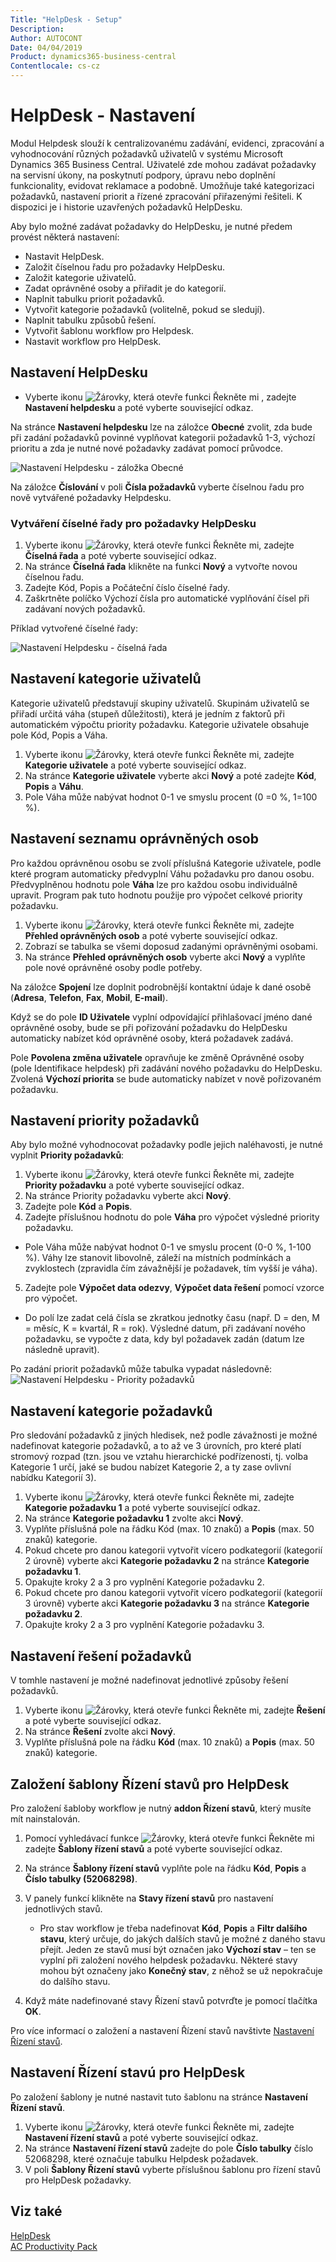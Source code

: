 ```yaml
---
Title: "HelpDesk - Setup"
Description: 
Author: AUTOCONT
Date: 04/04/2019
Product: dynamics365-business-central
Contentlocale: cs-cz
---
```


# HelpDesk - Nastavení

Modul  Helpdesk slouží k centralizovanému zadávání, evidenci, zpracování a vyhodnocování různých požadavků uživatelů v systému Microsoft Dynamics 365 Business Central. Uživatelé zde mohou zadávat požadavky na servisní úkony, na poskytnutí podpory, úpravu nebo doplnění funkcionality, evidovat reklamace a podobně. Umožňuje také kategorizaci požadavků, nastavení priorit a řízené zpracování přiřazenými řešiteli. K dispozici je i historie uzavřených požadavků HelpDesku.


Aby bylo možné zadávat požadavky do HelpDesku, je nutné předem provést některá nastavení:
- Nastavit HelpDesk.
- Založit číselnou řadu pro požadavky HelpDesku.
- Založit kategorie uživatelů.
- Zadat oprávněné osoby a přiřadit je do kategorií.
- Naplnit tabulku priorit požadavků.
- Vytvořit kategorie požadavků (volitelně, pokud se sledují).
- Naplnit tabulku způsobů řešení.
- Vytvořit šablonu workflow pro Helpdesk.
- Nastavit workflow pro HelpDesk.


## Nastavení HelpDesku
- Vyberte ikonu ![Žárovky, která otevře funkci Řekněte mi](media/ui-search/search_small.png "Řekněte mi, co chcete dělat") , zadejte **Nastavení helpdesku** a poté vyberte související odkaz. 

 Na stránce **Nastavení helpdesku** lze na záložce **Obecné** zvolit, zda bude při zadání požadavků povinné vyplňovat kategorii požadavků 1-3, výchozí prioritu a zda je nutné nové požadavky zadávat pomocí průvodce.

![Nastavení Helpdesku - záložka Obecné](media/HD_general_setup.png)

Na záložce **Číslování** v poli **Čísla požadavků** vyberte číselnou řadu pro nově vytvářené požadavky Helpdesku.

### Vytváření číselné řady pro požadavky HelpDesku
1.	Vyberte ikonu ![Žárovky, která otevře funkci Řekněte mi](media/ui-search/search_small.png "Řekněte mi, co chcete dělat"), zadejte **Číselná řada** a poté vyberte související odkaz. 
2.	Na stránce **Číselná řada** klikněte na funkci **Nový** a vytvořte novou číselnou řadu.
3.	Zadejte Kód, Popis a Počáteční číslo číselné řady.
4.	Zaškrtněte políčko Výchozí čísla pro automatické vyplňování čísel při zadávaní nových požadavků.

 Příklad vytvořené číselné řady:

![Nastavení Helpdesku - číselná řada](media/HD_serial_no.png)

## Nastavení kategorie uživatelů

Kategorie uživatelů představují skupiny uživatelů. Skupinám uživatelů se přiřadí určitá váha (stupeň důležitosti), která je jedním z faktorů při automatickém výpočtu priority požadavku. Kategorie uživatele obsahuje pole Kód, Popis a Váha.

1. Vyberte ikonu ![Žárovky, která otevře funkci Řekněte mi](media/ui-search/search_small.png "Řekněte mi, co chcete dělat"), zadejte **Kategorie uživatele** a poté vyberte související odkaz.
2. Na stránce **Kategorie uživatele** vyberte akci **Nový** a poté zadejte **Kód**, **Popis** a **Váhu**.
3. Pole Váha může nabývat hodnot 0-1 ve smyslu procent (0 =0 %, 1=100 %).

## Nastavení seznamu oprávněných osob

Pro každou oprávněnou osobu se zvolí příslušná Kategorie uživatele, podle které program automaticky předvyplní Váhu požadavku pro danou osobu. Předvyplněnou hodnotu pole **Váha** lze pro každou osobu individuálně upravit. Program pak tuto hodnotu použije pro výpočet celkové priority požadavku.

1. Vyberte ikonu ![Žárovky, která otevře funkci Řekněte mi](media/ui-search/search_small.png "Řekněte mi, co chcete dělat"), zadejte **Přehled oprávněných osob** a poté vyberte související odkaz.
2. Zobrazí se tabulka se všemi doposud zadanými oprávněnými osobami.
3. Na stránce **Přehled oprávněných osob** vyberte akci **Nový** a vyplňte pole nové oprávněné osoby podle potřeby.

 Na záložce **Spojení** lze doplnit podrobnější kontaktní údaje k dané osobě (**Adresa**, **Telefon**, **Fax**, **Mobil**, **E-mail**).

Když se do pole **ID Uživatele** vyplní odpovídající přihlašovací jméno dané oprávněné osoby, bude se při pořizování požadavku do HelpDesku automaticky nabízet kód oprávněné osoby, která požadavek zadává.

Pole **Povolena změna uživatele** opravňuje ke změně Oprávněné osoby (poIe Identifikace helpdesk) při zadávání nového požadavku do HelpDesku. Zvolená **Výchozí priorita** se bude automaticky nabízet v nově pořizovaném požadavku.

## Nastavení priority požadavků

Aby bylo možné vyhodnocovat požadavky podle jejich naléhavosti, je nutné vyplnit **Priority požadavků**: 
1. Vyberte ikonu ![Žárovky, která otevře funkci Řekněte mi](media/ui-search/search_small.png "Řekněte mi, co chcete dělat"), zadejte **Priority požadavku** a poté vyberte související odkaz.
2. Na stránce Priority požadavku vyberte akci **Nový**.
3. Zadejte pole **Kód** a **Popis**.
4. Zadejte příslušnou hodnotu do pole **Váha** pro výpočet výsledné priority požadavku.

- Pole Váha může nabývat hodnot 0-1 ve smyslu procent (0-0 %, 1-100 %). Váhy lze stanovit libovolně, záleží na místních podmínkách a zvyklostech (zpravidla čím závažnější je požadavek, tím vyšší je váha).

5.	Zadejte pole **Výpočet data odezvy**, **Výpočet data řešení** pomocí vzorce pro výpočet.

 -  Do polí lze zadat celá čísla se zkratkou jednotky času (např. D = den, M = měsíc, K = kvartál, R = rok). Výsledné datum, při zadávaní nového požadavku, se vypočte z data, kdy byl požadavek zadán (datum lze následně upravit).

Po zadání priorit požadavků může tabulka vypadat následovně:
![Nastavení Helpdesku - Priority požadavků](media/HD_request_priorities.png)

## Nastavení kategorie požadavků

Pro sledování požadavků z jiných hledisek, než podle závažnosti je možné nadefinovat kategorie požadavků, a to až ve 3 úrovních, pro které platí stromový rozpad (tzn. jsou ve vztahu hierarchické podřízenosti, tj. volba Kategorie 1 určí, jaké se budou nabízet Kategorie 2, a ty zase ovlivní nabídku Kategorií 3).

1.	Vyberte ikonu ![Žárovky, která otevře funkci Řekněte mi](media/ui-search/search_small.png "Řekněte mi, co chcete dělat"), zadejte **Kategorie požadavku 1** a poté vyberte související odkaz.
2.	Na stránce **Kategorie požadavku 1** zvolte akci **Nový**.
3.	Vyplňte příslušná pole na řádku Kód (max. 10 znaků) a **Popis** (max. 50 znaků) kategorie.
4.	Pokud chcete pro danou kategorii vytvořit vícero podkategorií (kategorií 2 úrovně) vyberte akci **Kategorie požadavku 2** na stránce **Kategorie požadavku 1**.
5.	Opakujte kroky 2 a 3 pro vyplnění Kategorie požadavku 2.
6.	Pokud chcete pro danou kategorii vytvořit vícero podkategorií (kategorií 3 úrovně) vyberte akci **Kategorie požadavku 3** na stránce **Kategorie požadavku 2**.
7.	Opakujte kroky 2 a 3 pro vyplnění Kategorie požadavku 3.

## Nastavení řešení požadavků

V tomhle nastavení je možné nadefinovat jednotlivé způsoby řešení požadavků.

1.	Vyberte ikonu ![Žárovky, která otevře funkci Řekněte mi](media/ui-search/search_small.png "Řekněte mi, co chcete dělat"), zadejte **Řešení** a poté vyberte související odkaz.
2.	Na stránce **Řešení** zvolte akci **Nový**.
3.	Vyplňte příslušná pole na řádku **Kód** (max. 10 znaků) a **Popis** (max. 50 znaků) kategorie.

## Založení šablony Řízení stavů pro HelpDesk

Pro založení šabloby workflow je nutný **addon Řízení stavů**, který musíte mít nainstalován.

1. Pomocí vyhledávací funkce ![Žárovky, která otevře funkci Řekněte mi](media/ui-search/search_small.png "Řekněte mi, co chcete dělat") zadejte **Šablony řízení stavů** a poté vyberte související odkaz.
2. Na stránce **Šablony řízení stavů** vyplňte pole na řádku **Kód**, **Popis** a **Číslo tabulky (52068298)**.
3. V panely funkcí klikněte na **Stavy řízení stavů** pro nastavení jednotlivých stavů.
   - Pro stav workflow je třeba nadefinovat **Kód**, **Popis** a **Filtr dalšího stavu**, který určuje, do jakých dalších stavů je možné z daného stavu přejít. Jeden ze stavů musí být označen jako **Výchozí stav** – ten se vyplní při založení nového helpdesk požadavku. Některé stavy mohou být označeny jako **Konečný stav**, z něhož se už nepokračuje do dalšího stavu.

5. Když máte nadefinované stavy Řízení stavů potvrďte je pomocí tlačítka **OK**.

Pro více informací o založení a nastavení Řízení stavů navštivte [Nastavení Řízení stavů](ac-workflow-status-management-setup.md).

## Nastavení Řízení stavú pro HelpDesk

Po založení šablony je nutné nastavit tuto šablonu na stránce **Nastavení Řízení stavů**.

1. Vyberte ikonu ![Žárovky, která otevře funkci Řekněte mi](media/ui-search/search_small.png "Řekněte mi, co chcete dělat"), zadejte **Nastavení řízení stavů** a poté vyberte související odkaz. 
2.	Na stránce **Nastavení řízení stavů** zadejte do pole **Číslo tabulky** číslo 52068298, které označuje tabulku Helpdesk požadavek.
3.	V poli **Šablony Řízení stavů** vyberte příslušnou šablonu pro řízení stavů pro HelpDesk požadavky.

## Viz také
[HelpDesk](ac-helpdesk.md)  
[AC Productivity Pack](ac-productivity-pack.md)
